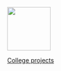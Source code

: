 
<p align="centre">
  <a href="https://github.com/samirkape">
      <img height="100em" src="https://github-readme-stats-eight-theta.vercel.app/api?username=samirkape&show_icons=true&include_all_commits=true&hide=contribs,prs,issues&count_private=true&show_owner=true" 
  </a>
</p>

[College projects](https://www.youtube.com/watch?v=FiVYFWIkNSA&t=140s)
